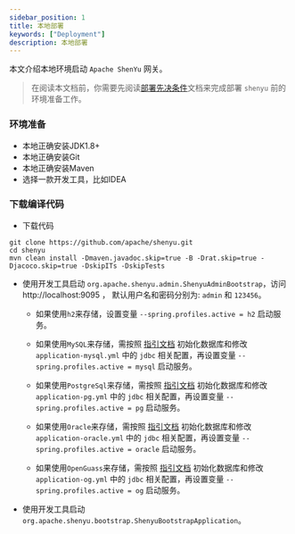 ```yaml
---
sidebar_position: 1
title: 本地部署
keywords: ["Deployment"]
description: 本地部署
---
```


本文介绍本地环境启动 `Apache ShenYu` 网关。

> 在阅读本文档前，你需要先阅读[部署先决条件](./deployment-before.md)文档来完成部署 `shenyu` 前的环境准备工作。

### 环境准备

* 本地正确安装JDK1.8+
* 本地正确安装Git
* 本地正确安装Maven
* 选择一款开发工具，比如IDEA

### 下载编译代码

* 下载代码

```
git clone https://github.com/apache/shenyu.git
cd shenyu
mvn clean install -Dmaven.javadoc.skip=true -B -Drat.skip=true -Djacoco.skip=true -DskipITs -DskipTests
```

* 使用开发工具启动 `org.apache.shenyu.admin.ShenyuAdminBootstrap`，访问 http://localhost:9095 ， 默认用户名和密码分别为: `admin` 和 `123456`。

  * 如果使用`h2`来存储，设置变量 `--spring.profiles.active = h2` 启动服务。

  * 如果使用`MySQL`来存储，需按照 [指引文档](./deployment-before.md#mysql) 初始化数据库和修改 `application-mysql.yml` 中的 `jdbc` 相关配置，再设置变量 `--spring.profiles.active = mysql` 启动服务。

  * 如果使用`PostgreSql`来存储，需按照 [指引文档](./deployment-before.md#postgresql) 初始化数据库和修改 `application-pg.yml` 中的 `jdbc` 相关配置，再设置变量 `--spring.profiles.active = pg` 启动服务。

  * 如果使用`Oracle`来存储，需按照 [指引文档](./deployment-before.md#oracle) 初始化数据库和修改 `application-oracle.yml` 中的 `jdbc` 相关配置，再设置变量 `--spring.profiles.active = oracle` 启动服务。

  * 如果使用`OpenGuass`来存储，需按照 [指引文档](./deployment-before.md#opengauss) 初始化数据库和修改 `application-og.yml` 中的 `jdbc` 相关配置，再设置变量 `--spring.profiles.active = og` 启动服务。

* 使用开发工具启动 `org.apache.shenyu.bootstrap.ShenyuBootstrapApplication`。











